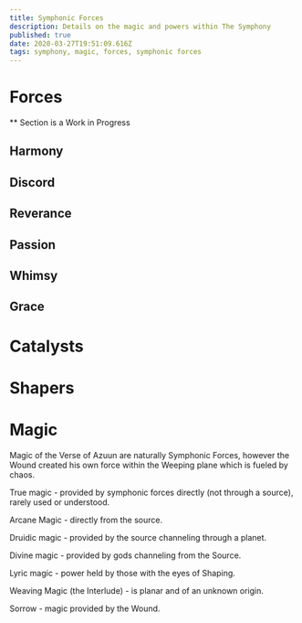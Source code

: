 ```yaml
---
title: Symphonic Forces
description: Details on the magic and powers within The Symphony
published: true
date: 2020-03-27T19:51:09.616Z
tags: symphony, magic, forces, symphonic forces
---
```


# Forces
** Section is a Work in Progress

## Harmony

## Discord

## Reverance

## Passion

## Whimsy

## Grace



# Catalysts


# Shapers

# Magic

Magic of the Verse of Azuun are naturally Symphonic Forces, however the Wound created his own force within the Weeping plane which is fueled by chaos. 

True magic - provided by symphonic forces directly (not through a source), rarely used or understood.

Arcane Magic - directly from the source.  

Druidic magic - provided by the source channeling through a planet. 

Divine magic - provided by gods channeling from the Source. 

Lyric magic - power held by those with the eyes of Shaping.

Weaving Magic (the Interlude) - is planar and of an unknown origin.

Sorrow - magic provided by the Wound.
